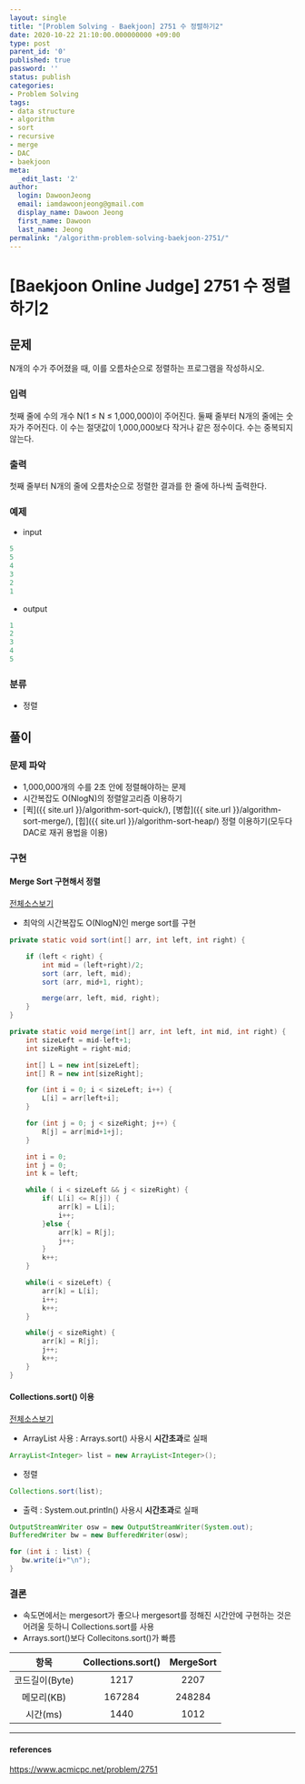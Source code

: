 ```yaml
---
layout: single
title: "[Problem Solving - Baekjoon] 2751 수 정렬하기2"
date: 2020-10-22 21:10:00.000000000 +09:00
type: post
parent_id: '0'
published: true
password: ''
status: publish
categories:
- Problem Solving
tags:
- data structure
- algorithm
- sort
- recursive
- merge
- DAC
- baekjoon
meta:
  _edit_last: '2'
author:
  login: DawoonJeong
  email: iamdawoonjeong@gmail.com
  display_name: Dawoon Jeong
  first_name: Dawoon
  last_name: Jeong
permalink: "/algorithm-problem-solving-baekjoon-2751/"
---
```

# [Baekjoon Online Judge] 2751 수 정렬하기2

## 문제
N개의 수가 주어졌을 때, 이를 오름차순으로 정렬하는 프로그램을 작성하시오.

### 입력
첫째 줄에 수의 개수 N(1 ≤ N ≤ 1,000,000)이 주어진다. 둘째 줄부터 N개의 줄에는 숫자가 주어진다. 이 수는 절댓값이 1,000,000보다 작거나 같은 정수이다. 수는 중복되지 않는다.

### 출력
첫째 줄부터 N개의 줄에 오름차순으로 정렬한 결과를 한 줄에 하나씩 출력한다.

### 예제

- input

```java
5
5
4
3
2
1
```

- output

```java
1
2
3
4
5
```

### 분류
- 정렬


## 풀이

### 문제 파악
- 1,000,000개의 수를 2초 안에 정렬해야하는 문제
- 시간복잡도 O(NlogN)의 정렬알고리즘 이용하기
- [퀵]({{ site.url }}/algorithm-sort-quick/), [병합]({{ site.url }}/algorithm-sort-merge/), [힙]({{ site.url }}/algorithm-sort-heap/) 정렬 이용하기(모두다 DAC로 재귀 용법을 이용)


### 구현

#### Merge Sort 구현해서 정렬

[전체소스보기](https://github.com/devvoon/java-datastructure-algorithm/blob/master/java-algorithm-problem-solving/src/baekjoon/problem2751/Main.java)

- 최악의 시간복잡도 O(NlogN)인 merge sort를 구현

```java
private static void sort(int[] arr, int left, int right) {

    if (left < right) {
        int mid = (left+right)/2;
        sort (arr, left, mid);
        sort (arr, mid+1, right);

        merge(arr, left, mid, right);
    }
}

private static void merge(int[] arr, int left, int mid, int right) {
    int sizeLeft = mid-left+1;
    int sizeRight = right-mid;

    int[] L = new int[sizeLeft];
    int[] R = new int[sizeRight];

    for (int i = 0; i < sizeLeft; i++) {
        L[i] = arr[left+i];
    }

    for (int j = 0; j < sizeRight; j++) {
        R[j] = arr[mid+1+j];
    }

    int i = 0;
    int j = 0;
    int k = left;

    while ( i < sizeLeft && j < sizeRight) {
        if( L[i] <= R[j]) {
            arr[k] = L[i];
            i++;
        }else {
            arr[k] = R[j];
            j++;
        }
        k++;
    }

    while(i < sizeLeft) {
        arr[k] = L[i];
        i++;
        k++;
    }

    while(j < sizeRight) {
        arr[k] = R[j];
        j++;
        k++;
    }
}
```

#### Collections.sort() 이용

[전체소스보기](https://github.com/devvoon/java-datastructure-algorithm/blob/master/java-algorithm-problem-solving/src/baekjoon/problem2751/MainCollection.java)

- ArrayList 사용 : Arrays.sort() 사용시  **시간초과**로 실패  

```java
ArrayList<Integer> list = new ArrayList<Integer>();
```

- 정렬

```java
Collections.sort(list);
```

- 출력 : System.out.println() 사용시  **시간초과**로 실패

```java
OutputStreamWriter osw = new OutputStreamWriter(System.out);
BufferedWriter bw = new BufferedWriter(osw);

for (int i : list) {
   bw.write(i+"\n");
}           
```


### 결론
- 속도면에서는 mergesort가 좋으나 mergesort를 정해진 시간안에 구현하는 것은 어려울 듯하니 Collections.sort를 사용
- Arrays.sort()보다 Collecitons.sort()가 빠름

| 항목	   | Collections.sort() |  MergeSort |
|:--------:|:--------:|:--------:|
|  코드길이(Byte) |  1217    |   2207 	|
|  메모리(KB) 	 |  167284 	|  248284 	|
|  시간(ms) 	     |  1440	|  1012   	|


----

#### references
<https://www.acmicpc.net/problem/2751>
